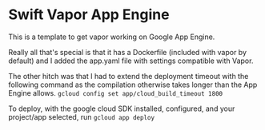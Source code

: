 # Swift Vapor App Engine

This is a template to get vapor working on Google App Engine. 

Really all that's special is that it has a Dockerfile (included with vapor by default) and I added the app.yaml file with settings compatible with Vapor. 

The other hitch was that I had to extend the deployment timeout with the following command as the compilation otherwise takes longer than the App Engine allows.
`gcloud config set app/cloud_build_timeout 1800`

To deploy, with the google cloud SDK installed, configured, and your project/app selected, run `gcloud app deploy`
